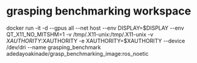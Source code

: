 # grasping benchmarking workspace


docker run   -it -d   --gpus all   --net host   --env DISPLAY=$DISPLAY   --env QT_X11_NO_MITSHM=1   -v /tmp/.X11-unix:/tmp/.X11-unix    -v $XAUTHORITY:$XAUTHORITY   -e XAUTHORITY=$XAUTHORITY   --device /dev/dri   --name grasping_benchmark   adedayoakinade/grasp_benchmarking_image:ros_noetic
